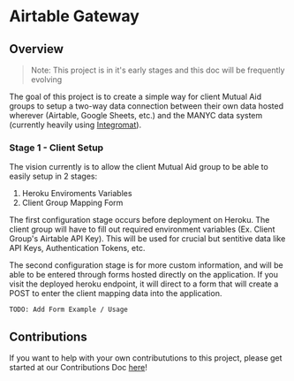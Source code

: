# Airtable Gateway

## Overview

> Note: This project is in it's early stages and this doc will be frequently evolving

The goal of this project is to create a simple way for client Mutual Aid groups to setup a two-way data connection between their own data hosted wherever (Airtable, Google Sheets, etc.) and the MANYC data system (currently heavily using [Integromat](https://www.integromat.com/)).

### Stage 1 - Client Setup
The vision currently is to allow the client Mutual Aid group to be able to easily setup in 2 stages:

1. Heroku Enviroments Variables
2. Client Group Mapping Form

The first configuration stage occurs before deployment on Heroku. The client group will have to fill out required environment variables (Ex. Client Group's Airtable API Key). This will be used for crucial but sentitive data like API Keys, Authentication Tokens, etc.

The second configuration stage is for more custom information, and will be able to be entered through forms hosted directly on the application. If you visit the deployed heroku endpoint, it will direct to a form that will create a POST to enter the client mapping data into the application.

    TODO: Add Form Example / Usage

## Contributions
If you want to help with your own contribututions to this project, please get started at our Contributions Doc [here](https://github.com/MutualAidNYC/airtable_gateway/blob/master/CONTRIBUTING.md)!